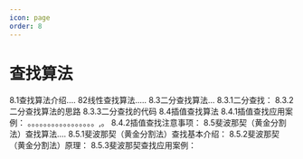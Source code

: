 ```yaml
---
icon: page
order: 8
---
```


# 查找算法

8.1查找算法介绍.…
82线性查找算法.….
8.3二分查找算法…
8.3.1二分查找：
8.3.2二分查找算法的思路
8.3.3二分查找的代码
8.4插值查找算法
8.4.1插值查找应用案例：
。。。。。。。。。。。。。。。。。,。
8.4.2插值查找注意事项：
8.5斐波那契（黄金分割法）查找算法....
8.5.1斐波那契（黄金分割法）查找基本介绍：
8.5.2斐波那契（黄金分割法）原理：
8.5.3斐波那契查找应用案例：
